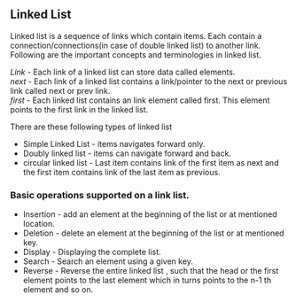 ## Linked List

Linked list is a sequence of links which contain items. Each contain a connection/connections(in case of double linked list) to another link.
Following are the important concepts and terminologies in linked list.


*Link* - Each link of a linked list can store data called elements.  
*next* - Each link of a linked list contains a link/pointer to the next or previous link called next or prev link.  
*first* - Each linked list contains an link element called first. This element points to the first link in the linked list.  


There are these following types of linked list

- Simple Linked List - items navigates forward only.
- Doubly linked list - items can navigate forward and back.
- circular linked list - Last item contains link of the first item as next and the first item contains link of the last item as previous.


### Basic operations supported on a link list.

- Insertion - add an element at the beginning of the list or at mentioned location.
- Deletion - delete an element at the beginning of the list or at mentioned key.
- Display - Displaying the complete list.
- Search - Search an element using a given key.
- Reverse - Reverse the entire linked list , such that the head or the first element points to the last element which in turns points to the n-1 th element and so on.